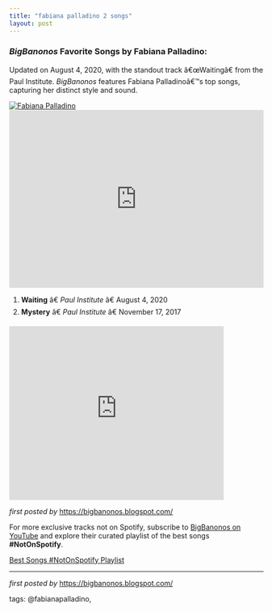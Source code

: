 ```yaml
---
title: "fabiana palladino 2 songs"
layout: post
---
```

<h3><em>BigBanonos</em> Favorite Songs by Fabiana Palladino:</h3> <p>Updated on August 4, 2020, with the standout track â€œWaitingâ€ from the Paul Institute. <em>BigBanonos</em> features Fabiana Palladinoâ€™s top songs, capturing her distinct style and sound.</p> <!--Image-->
<div class="separator"> <a href="https://best-fit.transforms.svdcdn.com/production/portraits/Fabiana-Palladino_March-2024_Brennan-Bucannan-12.jpg?w=2000&h=1334&q=100&auto=format&fit=crop&dm=1712043680&s=abaf21be3567384a86936d55b8886b14" > <img alt="Fabiana Palladino" src="https://best-fit.transforms.svdcdn.com/production/portraits/Fabiana-Palladino_March-2024_Brennan-Bucannan-12.jpg?w=2000&h=1334&q=100&auto=format&fit=crop&dm=1712043680&s=abaf21be3567384a86936d55b8886b14" /> </a>
</div> <!--Spotify Playlist Embed-->
<iframe allow="autoplay; clipboard-write; encrypted-media; fullscreen; picture-in-picture" allowfullscreen="" frameborder="0" height="352" loading="lazy" src="https://open.spotify.com/embed/playlist/3NsNhDfgaVInQ9J3sXoTQ2?utm_source=generator" width="100%"></iframe> <!--Song Listings-->
<ol> <li><strong>Waiting</strong> â€ <em>Paul Institute</em> â€ August 4, 2020</li> <li><strong>Mystery</strong> â€ <em>Paul Institute</em> â€ November 17, 2017</li>
</ol>
<iframe allowfullscreen="" frameborder="0" height="344" src="https://www.youtube.com/embed/videoseries?list=PLtuNtuTatqI3BxA7soMUZibnXWrOsLx9T" width="425"></iframe>
<!--Tags-->
<p></p> <p><em>first posted by</em> <a href="https://bigbanonos.blogspot.com/" rel="noopener" target="_new">https://bigbanonos.blogspot.com/</a></p> 

<!--Subscribe and Playlist Links-->
<div>
    <p>For more exclusive tracks not on Spotify, subscribe to <a href="https://www.youtube.com/@BigBanonos" target="_blank">BigBanonos on YouTube</a> and explore their curated playlist of the best songs <strong>#NotOnSpotify</strong>.</p>
    <p><a href="https://www.youtube.com/playlist?list=PLtuNtuTatqI0kFahUCbtbfenC_ET5O_tr" target="_blank">Best Songs #NotOnSpotify Playlist<br /></a></p></div>

<hr />

<p><em>first posted by</em> <a href="https://bigbanonos.blogspot.com/" rel="noopener" target="_new">https://bigbanonos.blogspot.com/</a></p>

<p>tags: @fabianapalladino,</p>
